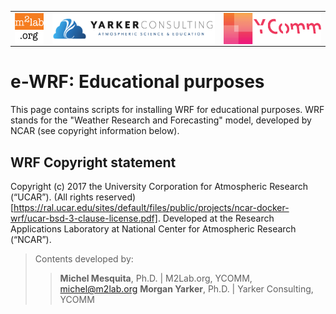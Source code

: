 <table>
   <tr>
      <td> <img src="https://github.com/M2LabOrg/MISC/blob/8d099e146d84b9d011358030888c5b069b1e8c54/Logo_M2Lab.png" align="center" height="50"></td>
      <td><img src="https://github.com/M2LabOrg/MISC/blob/8d099e146d84b9d011358030888c5b069b1e8c54/Yarker-Consulting-Logo-Darker-700x125.png" align="center" height="50"></td>
      <td><img src="https://github.com/M2LabOrg/MISC/blob/8d099e146d84b9d011358030888c5b069b1e8c54/YCOMM_logo-300x89.png" align="center" height="50">
  </td>
  </tr>
</table>


# e-WRF: Educational purposes

This page contains scripts for installing WRF for educational purposes. WRF stands for the "Weather Research and Forecasting" model, developed by NCAR (see copyright information below).

## WRF Copyright statement
Copyright (c) 2017 the University Corporation for Atmospheric Research (“UCAR”). (All rights reserved)[https://ral.ucar.edu/sites/default/files/public/projects/ncar-docker-wrf/ucar-bsd-3-clause-license.pdf].
Developed at the Research Applications Laboratory at National Center for Atmospheric Research (“NCAR”).

> Contents developed by: 
>   > **Michel Mesquita**, Ph.D. | M2Lab.org, YCOMM, michel@m2lab.org
>   > **Morgan Yarker**, Ph.D. | Yarker Consulting, YCOMM
